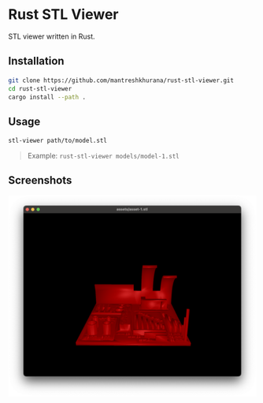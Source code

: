 # Rust STL Viewer

STL viewer written in Rust.

## Installation

```bash
git clone https://github.com/mantreshkhurana/rust-stl-viewer.git
cd rust-stl-viewer
cargo install --path .
```

## Usage

```bash
stl-viewer path/to/model.stl
```

> Example: `rust-stl-viewer models/model-1.stl`

## Screenshots

![Screenshot](./screenshots/screenshot-1.png)
